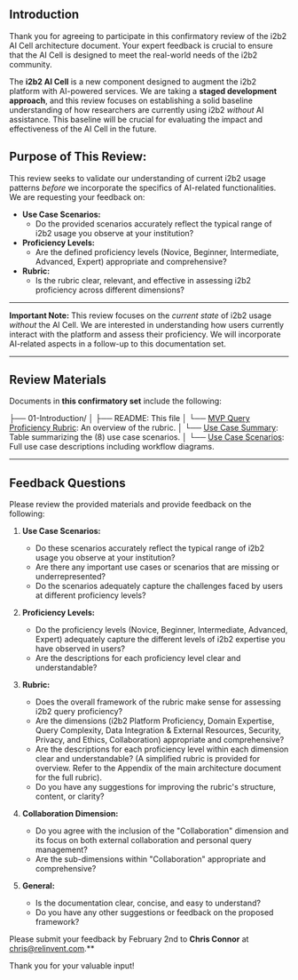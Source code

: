 ## Introduction

Thank you for agreeing to participate in this confirmatory review of the i2b2 AI Cell architecture document. Your expert feedback is crucial to ensure that the AI Cell is designed to meet the real-world needs of the i2b2 community.

The **i2b2 AI Cell** is a new component designed to augment the i2b2 platform with AI-powered services. We are taking a **staged development approach**, and this review focuses on establishing a solid baseline understanding of how researchers are currently using i2b2 *without* AI assistance. This baseline will be crucial for evaluating the impact and effectiveness of the AI Cell in the future.

## Purpose of This Review:

This review seeks to validate our understanding of current i2b2 usage patterns *before* we incorporate the specifics of AI-related functionalities. We are requesting your feedback on:

* **Use Case Scenarios:** 
	* Do the provided scenarios accurately reflect the typical range of i2b2 usage you observe at your institution?
* **Proficiency Levels:** 
	* Are the defined proficiency levels (Novice, Beginner, Intermediate, Advanced, Expert) appropriate and comprehensive?
* **Rubric:** 
	* Is the rubric clear, relevant, and effective in assessing i2b2 proficiency across different dimensions?

---

**Important Note:** This review focuses on the *current state* of i2b2 usage *without* the AI Cell. We are interested in understanding how users currently interact with the platform and assess their proficiency. We will incorporate AI-related aspects in a follow-up to this documentation set.

---
## Review Materials

Documents in **this confirmatory set** include the following:

├── 01-Introduction/
│   ├── README: This file
│   └── [MVP Query Proficiency Rubric](01-MVP-Query-Proficiency-Rubric.md): An overview of the rubric.
│   └── [Use Case Summary](/01-Introduction/03-Summary-of-Use-Case-Scenarios.md): Table summarizing the (8) use case scenarios.
│   └── [Use Case Scenarios](02-Use-Case-Scenarios.md): Full use case descriptions including workflow diagrams.

---
## Feedback Questions

Please review the provided materials and provide feedback on the following:

1. **Use Case Scenarios:**
    * Do these scenarios accurately reflect the typical range of i2b2 usage you observe at your institution?
    * Are there any important use cases or scenarios that are missing or underrepresented?
    * Do the scenarios adequately capture the challenges faced by users at different proficiency levels?

2. **Proficiency Levels:**
    * Do the proficiency levels (Novice, Beginner, Intermediate, Advanced, Expert) adequately capture the different levels of i2b2 expertise you have observed in users?
    * Are the descriptions for each proficiency level clear and understandable?

3. **Rubric:**
    * Does the overall framework of the rubric make sense for assessing i2b2 query proficiency?
    * Are the dimensions (i2b2 Platform Proficiency, Domain Expertise, Query Complexity, Data Integration & External Resources, Security, Privacy, and Ethics, Collaboration) appropriate and comprehensive?
    * Are the descriptions for each proficiency level within each dimension clear and understandable? (A simplified rubric is provided for overview. Refer to the Appendix of the main architecture document for the full rubric).
    * Do you have any suggestions for improving the rubric's structure, content, or clarity?

4. **Collaboration Dimension:**
    * Do you agree with the inclusion of the "Collaboration" dimension and its focus on both external collaboration and personal query management?
    * Are the sub-dimensions within "Collaboration" appropriate and comprehensive?

5. **General:**
    * Is the documentation clear, concise, and easy to understand?
    * Do you have any other suggestions or feedback on the proposed framework?

Please submit your feedback by February 2nd to **Chris Connor** at [chris@relinvent.com](mailto:chris@relinvent.com).**

Thank you for your valuable input!
